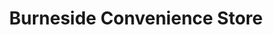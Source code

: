 ---
title: "Burneside Convenience Store"
url: /burneside/burneside-convenience-store/
shop: Lebensmittel
---